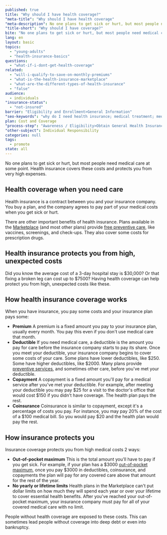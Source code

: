 ```yaml
---
published: true
title: "Why should I have health coverage?"
"meta-title": "Why should I have health coverage"
"meta-description": No one plans to get sick or hurt, but most people need medical treatment at some point. Health insurance helps you pay for these medical expenses
"title-short": "Why should I have coverage?"
bite: "No one plans to get sick or hurt, but most people need medical care at some point. Health insurance covers these costs and protects you from very high expenses. "
lang: en
layout: basic
topics: 
  - "young-adults"
  - "health-insurance-basics"
questions: 
  - "what-if-i-dont-get-health-coverage"
related: 
  - "will-i-qualify-to-save-on-monthly-premiums"
  - "what-is-the-health-insurance-marketplace"
  - "what-are-the-different-types-of-health-insurance"
  - "false"
audience: 
  - individuals
"insurance-status": 
  - "not-insured"
barrier: "Eligibility and Enrollment>General Information"
"seo-keywords": "why do I need health insurance; medical treatment; medical costs"
plan: Cost and Coverage
"process-step": "Awareness / Eligibility>Obtain General Health Insurance Information"
"other-subject": Individual Responsibility
categories: null
tags: 
  - promote
state: all
---
```


No one plans to get sick or hurt, but most people need medical care at some point. Health insurance covers these costs and protects you from very high expenses.

## Health coverage when you need care

Health insurance is a contract between you and your insurance company. You buy a plan, and the company agrees to pay part of your medical costs when you get sick or hurt.

There are other important benefits of health insurance. Plans available in the [Marketplace](/what-is-the-health-insurance-marketplace) (and most other plans) provide [free preventive care](/what-are-my-preventive-care-benefits/), like vaccines, screenings, and check-ups. They also cover some costs for prescription drugs.

## Health insurance protects you from high, unexpected costs  

Did you know the average cost of a 3-day hospital stay is $30,000? Or that fixing a broken leg can cost up to $7500? Having health coverage can help protect you from high, unexpected costs like these.

## How health insurance coverage works

When you have insurance, you pay some costs and your insurance plan pays some: 

* **Premium** A premium is a fixed amount you pay to your insurance plan, usually every month. You pay this even if you don't use medical care that month. 
* **Deductible** If you need medical care, a deductible is the amount you pay for care before the insurance company starts to pay its share. Once you meet your deductible, your insurance company begins to cover some costs of your care. Some plans have lower deductibles, like $250. Some have higher deductibles, like $2000. Many plans provide [preventive services](/glossary/preventive-services "glossary"), and sometimes other care, before you've met your deductible. 
* **Copayment** A copayment is a fixed amount you'll pay for a medical service after you've met your deductible. For example, after meeting your deductible you may pay $25 for a visit to the doctor's office that would cost $150 if you didn't have coverage. The health plan pays the rest. 
* **Coinsurance** Coinsurance is similar to copayment, except it's a percentage of costs you pay. For instance, you may pay 20% of the cost of a $100 medical bill. So you would pay $20 and the health plan would pay the rest. 

## How insurance protects you    

Insurance coverage protects you from high medical costs 2 ways: 

* **Out-of-pocket maximum** This is the total amount you'll have to pay if you get sick. For example, if your plan has a $3000 [out-of-pocket maximum](/glossary/out-of-pocket-maximum-limit "glossary"), once you pay $3000 in deductibles, coinsurance, and copayments the plan will pay for any covered care above that amount for the rest of the year.
* **No yearly or lifetime limits** Health plans in the Marketplace can't put dollar limits on how much they will spend each year or over your lifetime to cover essential health benefits. After you've reached your out-of-pocket maximum, your insurance company must pay for all of your covered medical care with no limit. 

People without health coverage are exposed to these costs. This can sometimes lead people without coverage into deep debt or even into bankruptcy.
